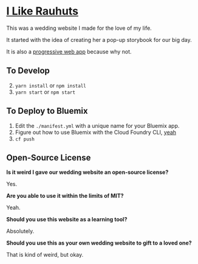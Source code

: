 # [I Like Rauhuts](https://i-like-rauhuts.mybluemix.net/)

This was a wedding website I made for the love of my life.

It started with the idea of creating her a pop-up storybook for our big day.

It is also a [progressive web app](https://developers.google.com/web/progressive-web-apps/) because why not.

## To Develop

2. `yarn install` or `npm install`
3. `yarn start` or `npm start`

## To Deploy to Bluemix

1. Edit the `./manifest.yml` with a unique name for your Bluemix app.
2. Figure out how to use Bluemix with the Cloud Foundry CLI, [yeah](https://console.bluemix.net/docs/cli/index.html#cli)
2. `cf push`

## Open-Source License

**Is it weird I gave our wedding website an open-source license?**

Yes.

**Are you able to use it within the limits of MIT?**

Yeah.

**Should you use this website as a learning tool?**

Absolutely.

**Should you use this as your own wedding website to gift to a loved one?**

That is kind of weird, but okay.
